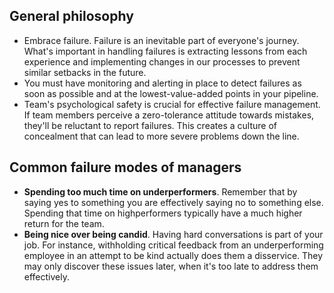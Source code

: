 ## General philosophy
* Embrace failure. Failure is an inevitable part of everyone's journey. What's important in handling failures is extracting lessons from each experience and implementing changes in our processes to prevent similar setbacks in the future.
* You must have monitoring and alerting in place to detect failures as soon as possible and at the lowest-value-added points in your pipeline.
* Team's psychological safety is crucial for effective failure management. If team members perceive a zero-tolerance attitude towards mistakes, they'll be reluctant to report failures. This creates a culture of concealment that can lead to more severe problems down the line.

## Common failure modes of managers
* __Spending too much time on underperformers__. Remember that by saying yes to something you are effectively saying no to something else. Spending that time on highperformers typically have a much higher return for the team. 
* __Being nice over being candid__. Having hard conversations is part of your job. For instance, withholding critical feedback from an underperforming employee in an attempt to be kind actually does them a disservice. They may only discover these issues later, when it's too late to address them effectively.
